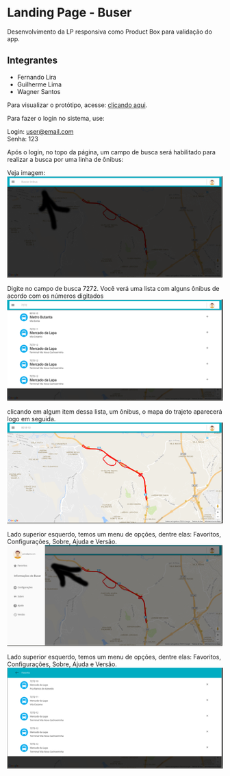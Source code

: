 # Landing Page - Buser
Desenvolvimento da LP responsiva como Product Box para validação do app.

## Integrantes
+ Fernando Lira
+ Guilherme Lima
+ Wagner Santos

Para visualizar o protótipo, acesse: [clicando aqui](http://wagnerssouza.github.io/projects/buser/prototype/).

Para fazer o login no sistema, use:

Login: user@email.com <br />
Senha: 123

Após o login, no topo da página, um campo de busca será habilitado para realizar a busca por uma linha de ônibus:

Veja imagem:
![Campo de busca](https://raw.githubusercontent.com/wagnerssouza/wagnerssouza.github.io/master/projects/buser/prototype/assets/images/tratadas/imagem-topo.png)


Digite no campo de busca 7272. Você verá uma lista com alguns ônibus de acordo com os números digitados
![Lista de ônibus habilitada](https://github.com/wagnerssouza/wagnerssouza.github.io/blob/master/projects/buser/prototype/assets/images/tratadas/imagem-lista-onibus-habilitada.png?raw=true)

clicando em algum item dessa lista, um ônibus, o mapa do trajeto aparecerá logo em seguida.
![Trajeto](https://github.com/wagnerssouza/wagnerssouza.github.io/blob/master/projects/buser/prototype/assets/images/tratadas/imagem-linha-mapa.png?raw=true)

Lado superior esquerdo, temos um menu de opções, dentre elas: Favoritos, Configurações, Sobre, Ajuda e Versão.
![Menu com opções](https://github.com/wagnerssouza/wagnerssouza.github.io/blob/master/projects/buser/prototype/assets/images/tratadas/imagem-menu.png?raw=true)


Lado superior esquerdo, temos um menu de opções, dentre elas: Favoritos, Configurações, Sobre, Ajuda e Versão.
![Lista de favoritos](https://github.com/wagnerssouza/wagnerssouza.github.io/blob/master/projects/buser/prototype/assets/images/tratadas/imagem-lista-favoritos.png?raw=true)